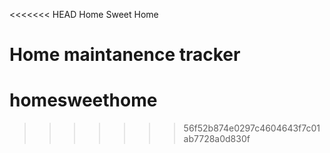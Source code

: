 <<<<<<< HEAD
Home Sweet Home

Home maintanence tracker
=======
# homesweethome
>>>>>>> 56f52b874e0297c4604643f7c01ab7728a0d830f

